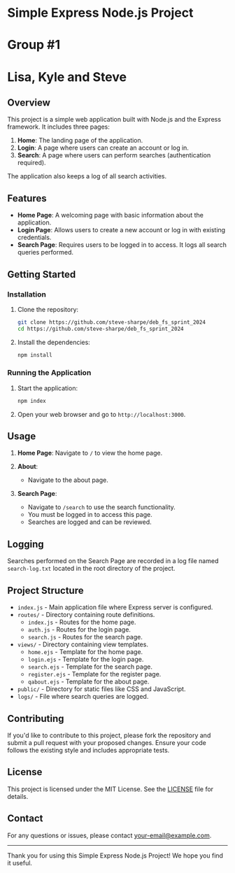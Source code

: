 # Simple Express Node.js Project

# Group #1

# Lisa, Kyle and Steve

## Overview

This project is a simple web application built with Node.js and the Express framework. It includes three pages:

1. **Home**: The landing page of the application.
2. **Login**: A page where users can create an account or log in.
3. **Search**: A page where users can perform searches (authentication required).

The application also keeps a log of all search activities.

## Features

- **Home Page**: A welcoming page with basic information about the application.
- **Login Page**: Allows users to create a new account or log in with existing credentials.
- **Search Page**: Requires users to be logged in to access. It logs all search queries performed.

## Getting Started

### Installation

1. Clone the repository:

   ```bash
   git clone https://github.com/steve-sharpe/deb_fs_sprint_2024
   cd https://github.com/steve-sharpe/deb_fs_sprint_2024
   ```

2. Install the dependencies:

   ```bash
   npm install
   ```

### Running the Application

1. Start the application:

   ```bash
   npm index
   ```

2. Open your web browser and go to `http://localhost:3000`.

## Usage

1. **Home Page**: Navigate to `/` to view the home page.

2. **About**:
   - Navigate to the about page.
3. **Search Page**:
   - Navigate to `/search` to use the search functionality.
   - You must be logged in to access this page.
   - Searches are logged and can be reviewed.

## Logging

Searches performed on the Search Page are recorded in a log file named `search-log.txt` located in the root directory of the project.

## Project Structure

- `index.js` - Main application file where Express server is configured.
- `routes/` - Directory containing route definitions.
  - `index.js` - Routes for the home page.
  - `auth.js` - Routes for the login page.
  - `search.js` - Routes for the search page.
- `views/` - Directory containing view templates.
  - `home.ejs` - Template for the home page.
  - `login.ejs` - Template for the login page.
  - `search.ejs` - Template for the search page.
  - `register.ejs` - Template for the register page.
  - `qabout.ejs` - Template for the about page.
- `public/` - Directory for static files like CSS and JavaScript.
- `logs/` - File where search queries are logged.

## Contributing

If you'd like to contribute to this project, please fork the repository and submit a pull request with your proposed changes. Ensure your code follows the existing style and includes appropriate tests.

## License

This project is licensed under the MIT License. See the [LICENSE](LICENSE) file for details.

## Contact

For any questions or issues, please contact [your-email@example.com](mailto:your-email@example.com).

---

Thank you for using this Simple Express Node.js Project! We hope you find it useful.
